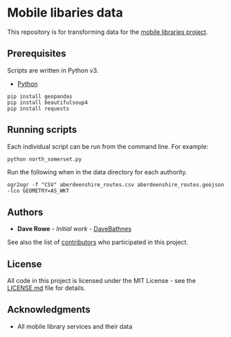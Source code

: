 # Mobile libaries data

This repository is for transforming data for the [mobile libraries project](https://blog.librarydata.uk/mobile-library-data-project).

## Prerequisites

Scripts are written in Python v3.

- [Python](https://www.python.org/)

```console
pip install geopandas
pip install beautifulsoup4
pip install requests
```

## Running scripts

Each individual script can be run from the command line. For example:

```python
python north_somerset.py
```

Run the following when in the data directory for each authority.

```console
ogr2ogr -f "CSV" aberdeenshire_routes.csv aberdeenshire_routes.geojson -lco GEOMETRY=AS_WKT
```

## Authors

- **Dave Rowe** - _Initial work_ - [DaveBathnes](https://github.com/DaveBathnes)

See also the list of [contributors](https://github.com/librarieshacked/mobilelibraries-database/contributors) who participated in this project.

## License

All code in this project is licensed under the MIT License - see the [LICENSE.md](LICENSE.md) file for details.

## Acknowledgments

- All mobile library services and their data
